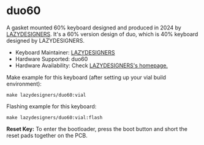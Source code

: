 # duo60

A gasket mounted 60% keyboard designed and produced in 2024 by [LAZYDESIGNERS](http://lazydesigners.cn).
It's a 60% version design of duo, which is 40% keyboard designed by LAZYDESIGNERS.

* Keyboard Maintainer: [LAZYDESIGNERS](https://github.com/jackytrabbit)
* Hardware Supported: duo60
* Hardware Availability: Check [LAZYDESIGNERS's homepage.](http://lazydesigners.cn)

Make example for this keyboard (after setting up your vial build environment):

    make lazydesigners/duo60:vial

Flashing example for this keyboard:

    make lazydesigners/duo60:vial:flash

**Reset Key:** To enter the bootloader, press the boot button and short the reset pads together on the PCB.

